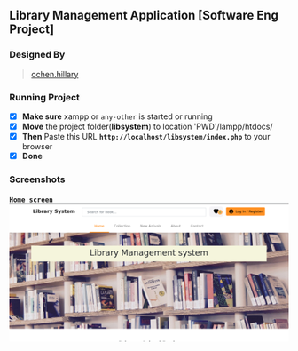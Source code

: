 ## __Library Management Application__ [Software Eng Project]


### Designed By
  > [ochen.hillary](https://github.com/occn8)
  

### Running Project
* [x] __Make sure__ xampp or `any-other` is started or running
* [x] __Move__ the project folder(__libsystem__) to location 'PWD'/lampp/htdocs/
* [x] __Then__ Paste this URL __`http://localhost/libsystem/index.php`__ to your browser
* [x] __Done__

### Screenshots
__`Home screen`__
<img src="assets/images/home.png" />

